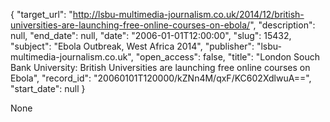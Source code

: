 {
  "target_url": "http://lsbu-multimedia-journalism.co.uk/2014/12/british-universities-are-launching-free-online-courses-on-ebola/", 
  "description": null, 
  "end_date": null, 
  "date": "2006-01-01T12:00:00", 
  "slug": 15432, 
  "subject": "Ebola Outbreak, West Africa 2014", 
  "publisher": "lsbu-multimedia-journalism.co.uk", 
  "open_access": false, 
  "title": "London Souch Bank University: British Universities are launching free online courses on Ebola", 
  "record_id": "20060101T120000/kZNn4M/qxF/KC602XdlwuA==", 
  "start_date": null
}

None